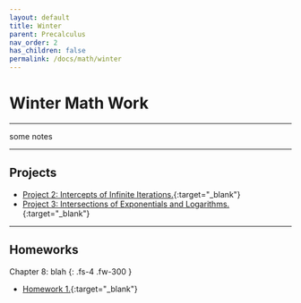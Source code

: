 ```yaml
---
layout: default
title: Winter
parent: Precalculus
nav_order: 2
has_children: false
permalink: /docs/math/winter
---
```


# Winter Math Work

---

some notes

---

## Projects

- [Project 2: Intercepts of Infinite Iterations.](https://sahana-sarangi.github.io/hahats/docs/math/winter/winterhw/Project_2_Draft.pdf){:target="_blank"}
- [Project 3: Intersections of Exponentials and Logarithms.](https://sahana-sarangi.github.io/hahats/docs/math/winter/winterhw/Project_3_Draft.pdf){:target="_blank"}

---

## Homeworks

Chapter 8: blah
{: .fs-4 .fw-300 }

- [Homework 1.](https://sahana-sarangi.github.io/hahats/docs/math/winter/winterhw/hw1.pdf){:target="_blank"}

